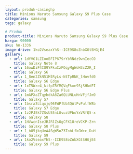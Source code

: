 ```yaml
---
layout: produk-casinghp
title: Minions Naruto Samsung Galaxy S9 Plus Case
categories: samsung
tags: galaxy

# Produk
product-title: Minions Naruto Samsung Galaxy S9 Plus Case
harga: 90000
sku: hn-1336
image-drive: 1ko2VseaxYhS--ICE9S8oZnbXGtSHGjE4
gallery:
  - url: 1dfVG1LZIooBFIP679rYbRNdz9wnIecG9
    title: Galaxy Note 8
  - url: 16owDiF4CO9YFkuCzPQqyMgWoH3cZ2R_I
    title: Galaxy S6
  - url: 1_Ben2ZkN51MlRyLs-NtTpRNK_lHovfd0
    title: Galaxy S6 Edge
  - url: 1xT5Wze4_kifpZRYMQVqFkxn9SjSHkdEI
    title: Galaxy S6 Edge Plus
  - url: 1mAPXaZTqyhdkA8Za6QLUNLuHnVFjfJm9
    title: Galaxy S7
  - url: 1bsra3LLqxjq96EWPfUb3QAtPvPulfW8b
    title: Galaxy S7 Edge
  - url: 1z2PJSk7ZSsU55nLGvuzUPboYxVRfQ5-x
    title: Galaxy S8
  - url: 1HVwcnIseJRJRlZsOgCFX1UreVCKP-Zrn
    title: Galaxy S8 Plus
  - url: 1_bU5jkqUvAASgW5oZ3TobLfkGWcc_DuH
    title: Galaxy S9
  - url: 1ko2VseaxYhS--ICE9S8oZnbXGtSHGjE4
    title: Galaxy S9 Plus
---
```

